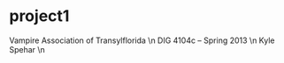 project1
========

Vampire Association of Transylflorida \n
DIG 4104c – Spring 2013 \n
Kyle Spehar \n
